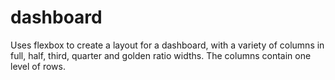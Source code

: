 # dashboard
Uses flexbox to create a layout for a dashboard, with a variety of columns in full, half, third, quarter and golden ratio widths. The columns contain one level of rows.
